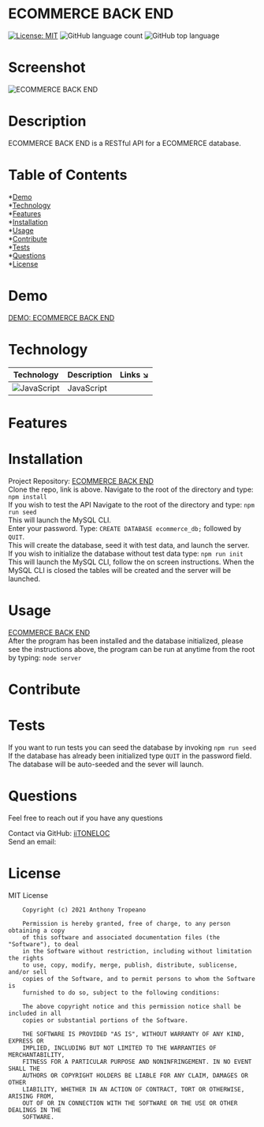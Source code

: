 
# ECOMMERCE BACK END  
[![License: MIT](https://img.shields.io/badge/License-MIT-yellow.svg)](https://opensource.org/licenses/MIT) ![GitHub language count](https://img.shields.io/github/languages/count/iiTONELOC/ecomm?style=flat-square) ![GitHub top language](https://img.shields.io/github/languages/top/iiTONELOC/ecomm?style=flat-square)

# Screenshot
![ECOMMERCE BACK END](/assets/images/screenshot.gif)

# Description
ECOMMERCE BACK END is a RESTful API for a ECOMMERCE database.

# Table of Contents
*[Demo](#demo)  
*[Technology](#technology)  
*[Features](#features)  
*[Installation](#installation)  
*[Usage](#usage)  
*[Contribute](#contribute)  
*[Tests](#tests)  
*[Questions](#questions)  
*[License](#license)

# Demo
[DEMO: ECOMMERCE BACK END]( )

# Technology 
| Technology | Description                        |Links ↘️ |
| ---------- | -----------------------------------| ------|  
| ![JavaScript](https://shields.io/static/v1?label=JavaScript&message=100%&color=yellow&style=flat-square) | JavaScript | []() |

# Features
 

# Installation  
Project Repository: [ECOMMERCE BACK END](https://github.com/iiTONELOC/ecomm)  
Clone the repo, link is above.  Navigate to the root of the directory and type: ```npm install```  
If you wish to test the API Navigate to the root of the directory and type: ```npm run seed```  
This will launch the MySQL CLI.  
Enter your password. Type: ```CREATE DATABASE ecommerce_db;``` followed by ```QUIT```.  
This will create the database, seed it with test data, and launch the server.  
If you wish to initialize the database without test data type: ```npm run init```  
This will launch the MySQL CLI, follow the on screen instructions. When the MySQL CLI is closed the tables will be created and the server will be launched. 

# Usage
[ECOMMERCE BACK END](https://github.com/iiTONELOC/ecomm)  
After the program has been installed and the database initialized, please see the instructions above, the program can be run at anytime from the root by typing: ```node server```

# Contribute 
 

# Tests
If you want to run tests you can seed the database by invoking ```npm run seed```  
If the database has already been initialized type ```QUIT``` in the password field. The database will be auto-seeded and the sever will launch. 

# Questions
Feel free to reach out if you have any questions

Contact via GitHub: [iiTONELOC](https://github.com/iiTONELOC)  
Send an email: [](mailto:)

# License
MIT License

        Copyright (c) 2021 Anthony Tropeano
        
        Permission is hereby granted, free of charge, to any person obtaining a copy
        of this software and associated documentation files (the "Software"), to deal
        in the Software without restriction, including without limitation the rights
        to use, copy, modify, merge, publish, distribute, sublicense, and/or sell
        copies of the Software, and to permit persons to whom the Software is
        furnished to do so, subject to the following conditions:
        
        The above copyright notice and this permission notice shall be included in all
        copies or substantial portions of the Software.
        
        THE SOFTWARE IS PROVIDED "AS IS", WITHOUT WARRANTY OF ANY KIND, EXPRESS OR
        IMPLIED, INCLUDING BUT NOT LIMITED TO THE WARRANTIES OF MERCHANTABILITY,
        FITNESS FOR A PARTICULAR PURPOSE AND NONINFRINGEMENT. IN NO EVENT SHALL THE
        AUTHORS OR COPYRIGHT HOLDERS BE LIABLE FOR ANY CLAIM, DAMAGES OR OTHER
        LIABILITY, WHETHER IN AN ACTION OF CONTRACT, TORT OR OTHERWISE, ARISING FROM,
        OUT OF OR IN CONNECTION WITH THE SOFTWARE OR THE USE OR OTHER DEALINGS IN THE
        SOFTWARE.
        
